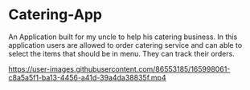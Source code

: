 # Catering-App
An Application built for my uncle to help his catering business. In this application users are allowed to order catering service and can able to select the items that should be in menu. They can track their orders.





https://user-images.githubusercontent.com/86553185/165998061-c8a5a5f1-ba13-4456-a41d-39a4da38835f.mp4

